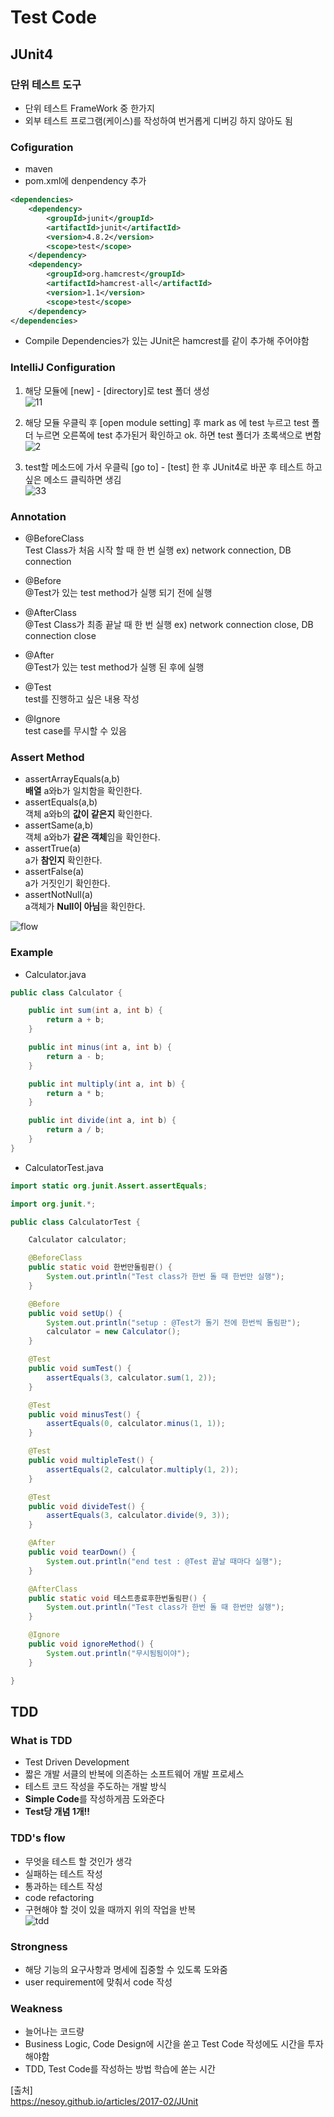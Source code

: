 # Test Code

## JUnit4
### 단위 테스트 도구
- 단위 테스트 FrameWork 중 한가지
- 외부 테스트 프로그램(케이스)를 작성하여 번거롭게 디버깅 하지 않아도 됨

### Cofiguration
- maven
- pom.xml에 denpendency 추가
```xml
<dependencies>
    <dependency>
        <groupId>junit</groupId>
        <artifactId>junit</artifactId>
        <version>4.8.2</version>
        <scope>test</scope>
    </dependency>
    <dependency>
        <groupId>org.hamcrest</groupId>
        <artifactId>hamcrest-all</artifactId>
        <version>1.1</version>
        <scope>test</scope>
    </dependency>
</dependencies>
```
- Compile Dependencies가 있는 JUnit은 hamcrest를 같이 추가해 주어야함

### IntelliJ Configuration
1. 해당 모듈에 [new] - [directory]로 test 폴더 생성  
![11](https://user-images.githubusercontent.com/32935365/89126457-c476a100-d520-11ea-8369-e682f7b35343.PNG)  

2. 해당 모듈 우클릭 후 [open module setting] 후 mark as 에 test 누르고 test 폴더 누르면 오른쪽에 test 추가된거 확인하고 ok. 하면 test 폴더가 초록색으로 변함  
![2](https://user-images.githubusercontent.com/32935365/89126467-d5bfad80-d520-11ea-9c5a-3df4adef7160.PNG)  

3. test할 메소드에 가서 우클릭 [go to] - [test] 한 후 JUnit4로 바꾼 후 테스트 하고 싶은 메소드 클릭하면 생김  
![33](https://user-images.githubusercontent.com/32935365/89126471-dce6bb80-d520-11ea-8a55-42335de250f8.PNG)  

### Annotation
- @BeforeClass  
Test Class가 처음 시작 할 때 한 번 실행 ex) network connection, DB connection

- @Before  
@Test가 있는 test method가 실행 되기 전에 실행

- @AfterClass  
@Test Class가 최종 끝날 때 한 번 실행 ex) network connection close, DB connection close

- @After  
@Test가 있는 test method가 실행 된 후에 실행

- @Test  
test를 진행하고 싶은 내용 작성

- @Ignore  
test case를 무시할 수 있음

### Assert Method
- assertArrayEquals(a,b)  
**배열** a와b가 일치함을 확인한다.
- assertEquals(a,b)  
객체 a와b의 **값이 같은지** 확인한다.
- assertSame(a,b)  
객체 a와b가 **같은 객체**임을 확인한다.
- assertTrue(a)  
a가 **참인지** 확인한다.
- assertFalse(a)  
a가 거짓인기 확인한다.
- assertNotNull(a)  
a객체가 **Null이 아님**을 확인한다.

![flow](https://user-images.githubusercontent.com/32935365/70370382-158ab280-190a-11ea-8158-368a3bdf7956.PNG)


### Example

- Calculator.java
```java
public class Calculator {

	public int sum(int a, int b) {
		return a + b;
	}

	public int minus(int a, int b) {
		return a - b;
	}

	public int multiply(int a, int b) {
		return a * b;
	}

	public int divide(int a, int b) {
		return a / b;
	}
}
```

- CalculatorTest.java
```java
import static org.junit.Assert.assertEquals;

import org.junit.*;

public class CalculatorTest {

	Calculator calculator;

	@BeforeClass
	public static void 한번만돌림판() {
		System.out.println("Test class가 한번 돌 때 한번만 실행");
	}

	@Before
	public void setUp() {
		System.out.println("setup : @Test가 돌기 전에 한번씩 돌림판");
		calculator = new Calculator();
	}

	@Test
	public void sumTest() {
		assertEquals(3, calculator.sum(1, 2));
	}

	@Test
	public void minusTest() {
		assertEquals(0, calculator.minus(1, 1));
	}

	@Test
	public void multipleTest() {
		assertEquals(2, calculator.multiply(1, 2));
	}

	@Test
	public void divideTest() {
		assertEquals(3, calculator.divide(9, 3));
	}

	@After
	public void tearDown() {
		System.out.println("end test : @Test 끝날 때마다 실행");
	}

	@AfterClass
	public static void 테스트종료후한번돌림판() {
		System.out.println("Test class가 한번 돌 때 한번만 실행");
	}

    @Ignore
	public void ignoreMethod() {
		System.out.println("무시됨됨이야");
	}

}
```

## TDD
### What is TDD
- Test Driven Development
- 짧은 개발 서클의 반복에 의존하는 소프트웨어 개발 프로세스
- 테스트 코드 작성을 주도하는 개발 방식
- **Simple Code**를 작성하게끔 도와준다
- **Test당 개념 1개!!**

### TDD's flow
- 무엇을 테스트 할 것인가 생각
- 실패하는 테스트 작성
- 통과하는 테스트 작성
- code refactoring
- 구현해야 할 것이 있을 때까지 위의 작업을 반복  
![tdd](https://user-images.githubusercontent.com/32935365/70371341-1412b780-1915-11ea-9050-f74202a296a5.PNG)

### Strongness
- 해당 기능의 요구사항과 명세에 집중할 수 있도록 도와줌
- user requirement에 맞춰서 code 작성

### Weakness
- 늘어나는 코드량
- Business Logic, Code Design에 시간을 쏟고 Test Code 작성에도 시간을 투자해야함
- TDD, Test Code를 작성하는 방법 학습에 쏟는 시간


[출처]<br/>
https://nesoy.github.io/articles/2017-02/JUnit  